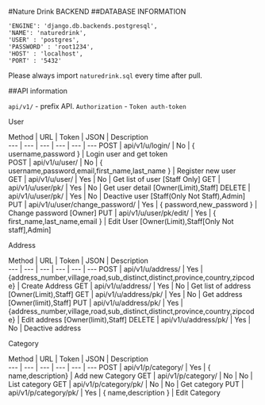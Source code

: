 #Nature Drink BACKEND
##DATABASE INFORMATION   

  ```
  'ENGINE': 'django.db.backends.postgresql',
  'NAME': 'naturedrink',
  'USER' : 'postgres',
  'PASSWORD' : 'root1234',
  'HOST' : 'localhost',
  'PORT' : '5432'
  ```

  Please always import `naturedrink.sql` every time after pull.

##API information

  `api/v1/` - prefix API.
  `Authorization` - `Token auth-token`

User

Method | URL | Token | JSON | Description  
--- | --- | --- | --- | --- | ---
POST | api/v1/u/login/ | No | { username,password } | Login user and get token  
POST | api/v1/u/user/ | No | { username,password,email,first_name,last_name } | Register new user  
GET | api/v1/u/user/ | Yes | No | Get list of user [Staff Only]
GET | api/v1/u/user/pk/ | Yes | No | Get user detail [Owner(Limit),Staff]
DELETE | api/v1/u/user/pk/ | Yes | No | Deactive user [Staff(Only Not Staff),Admin]
PUT | api/v1/u/user/change_password/ | Yes | { password,new_password } | Change password [Owner]
PUT | api/v1/u/user/pk/edit/ | Yes | { first_name,last_name,email } | Edit User [Owner(Limit),Staff[Only Not staff],Admin]

Address

Method | URL | Token | JSON | Description  
--- | --- | --- | --- | --- | ---
POST | api/v1/u/address/ | Yes | {address_number,village,road,sub_distinct,distinct,province,country,zipcode} | Create Address
GET | api/v1/u/address/ | Yes | No | Get list of address [Owner(Limit),Staff]
GET | api/v1/u/address/pk/ | Yes | No | Get address [Owner(limit),Staff]
PUT | api/v1/u/address/pk/ | Yes | {address_number,village,road,sub_distinct,distinct,province,country,zipcode} |  Edit address [Owner(limit),Staff]
DELETE | api/v1/u/address/pk/ | Yes | No | Deactive address

Category

Method | URL | Token | JSON | Description  
--- | --- | --- | --- | --- | ---
POST | api/v1/p/category/ | Yes | { name,description} | Add new Category
GET | api/v1/p/category/ | No | No | List category
GET | api/v1/p/category/pk/ | No | No | Get category
PUT | api/v1/p/category/pk/ | Yes | { name,description } | Edit Category
